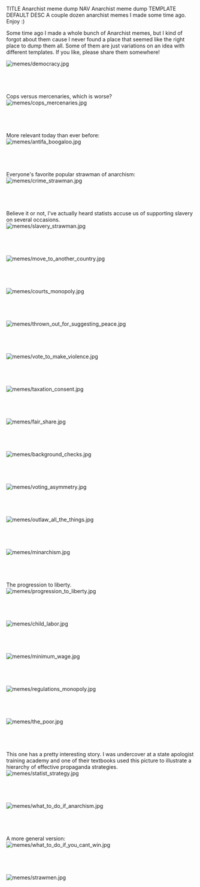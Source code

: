 TITLE Anarchist meme dump
NAV Anarchist meme dump
TEMPLATE DEFAULT
DESC A couple dozen anarchist memes I made some time ago. Enjoy :)

<style>
img {
	display: block;
	margin-bottom: 5em;
}
@media (min-width: 850px) {
	img {
		max-width: 800px;
	}
}
</style>

Some time ago I made a whole bunch of Anarchist memes, but I kind of forgot about them cause I never found a place that seemed like the right place to dump them all. Some of them are just variations on an idea with different templates. If you like, please share them somewhere!

<img loading="lazy" src="memes/democracy.jpg" alt="memes/democracy.jpg">

Cops versus mercenaries, which is worse?
<img loading="lazy" src="memes/cops_mercenaries.jpg" alt="memes/cops_mercenaries.jpg">

More relevant today than ever before:
<img loading="lazy" src="memes/antifa_boogaloo.jpg" alt="memes/antifa_boogaloo.jpg">

Everyone's favorite popular strawman of anarchism:
<img loading="lazy" src="memes/crime_strawman.jpg" alt="memes/crime_strawman.jpg">

Believe it or not, I've actually heard statists accuse us of supporting slavery on several occasions.
<img loading="lazy" src="memes/slavery_strawman.jpg" alt="memes/slavery_strawman.jpg">

<img loading="lazy" src="memes/move_to_another_country.jpg" alt="memes/move_to_another_country.jpg">

<img loading="lazy" src="memes/courts_monopoly.jpg" alt="memes/courts_monopoly.jpg">

<img loading="lazy" src="memes/thrown_out_for_suggesting_peace.jpg" alt="memes/thrown_out_for_suggesting_peace.jpg">

<img loading="lazy" src="memes/vote_to_make_violence.jpg" alt="memes/vote_to_make_violence.jpg">

<img loading="lazy" src="memes/taxation_consent.jpg" alt="memes/taxation_consent.jpg">

<img loading="lazy" src="memes/fair_share.jpg" alt="memes/fair_share.jpg">

<img loading="lazy" src="memes/background_checks.jpg" alt="memes/background_checks.jpg">

<img loading="lazy" src="memes/voting_asymmetry.jpg" alt="memes/voting_asymmetry.jpg">

<img loading="lazy" src="memes/outlaw_all_the_things.jpg" alt="memes/outlaw_all_the_things.jpg">

<img loading="lazy" src="memes/minarchism.jpg" alt="memes/minarchism.jpg">

The progression to liberty.
<img loading="lazy" src="memes/progression_to_liberty.jpg" alt="memes/progression_to_liberty.jpg">

<img loading="lazy" src="memes/child_labor.jpg" alt="memes/child_labor.jpg">

<img loading="lazy" src="memes/minimum_wage.jpg" alt="memes/minimum_wage.jpg">

<img loading="lazy" src="memes/regulations_monopoly.jpg" alt="memes/regulations_monopoly.jpg">

<img loading="lazy" src="memes/the_poor.jpg" alt="memes/the_poor.jpg">

This one has a pretty interesting story. I was undercover at a state apologist training academy and one of their textbooks used this picture to illustrate a hierarchy of effective propaganda strategies.
<img loading="lazy" src="memes/statist_strategy.jpg" alt="memes/statist_strategy.jpg">

<img loading="lazy" src="memes/what_to_do_if_anarchism.jpg" alt="memes/what_to_do_if_anarchism.jpg">

A more general version:
<img loading="lazy" src="memes/what_to_do_if_you_cant_win.jpg" alt="memes/what_to_do_if_you_cant_win.jpg">

<img loading="lazy" src="memes/strawmen.jpg" alt="memes/strawmen.jpg">
